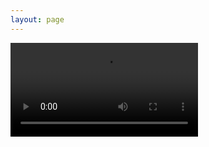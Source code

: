 ```yaml
---
layout: page
---
```


<script setup>

import Video from "../.vitepress/theme/components/Video.vue"

</script>

<Video src='https://www.mnapi.cn/nvda.php?type=video'   />